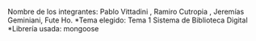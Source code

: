Nombre de los integrantes: Pablo Vittadini , Ramiro Cutropia , Jeremías Geminiani, Fute Ho.
*Tema elegido: Tema 1 Sistema de Biblioteca Digital
*Librería usada: mongoose

